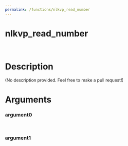 ```yaml
---
permalink: /functions/nlkvp_read_number
---
```

# nlkvp_read_number  
&nbsp;  
# Description  
(No description provided. Feel free to make a pull request!) 
&nbsp;  
# Arguments
### argument0

&nbsp;    
### argument1

&nbsp;    


